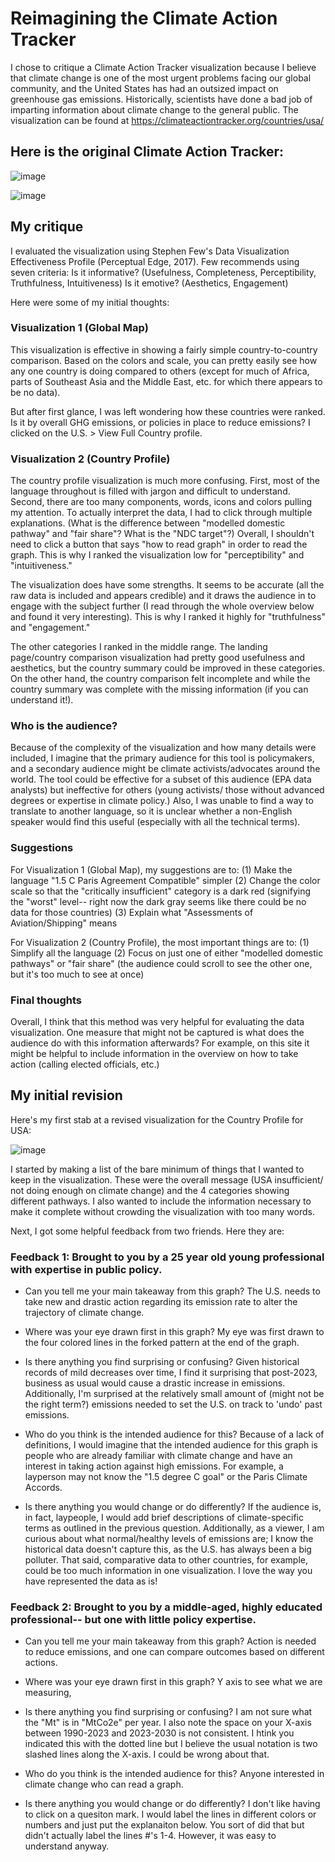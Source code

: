 # Reimagining the Climate Action Tracker

I chose to critique a Climate Action Tracker visualization because I believe that climate change is one of the most urgent problems facing our global community, and the United States has had an outsized impact on greenhouse gas emissions. Historically, scientists have done a bad job of imparting information about climate change to the general public. The visualization can be found at https://climateactiontracker.org/countries/usa/

## Here is the original Climate Action Tracker:
![image](https://github.com/operfetti/oliviaperfetti-repository/assets/157427926/338ac833-0d89-48ff-8255-36fff402baf9)

![image](https://github.com/operfetti/oliviaperfetti-repository/assets/157427926/de3bafdb-beeb-4056-b426-923f08857cca)

## My critique

I evaluated the visualization using Stephen Few's Data Visualization Effectiveness Profile (Perceptual Edge, 2017). Few recommends using seven criteria: 
Is it informative? (Usefulness, Completeness, Perceptibility, Truthfulness, Intuitiveness)
Is it emotive? (Aesthetics, Engagement)

 Here were some of my initial thoughts:

### Visualization 1 (Global Map)
This visualization is effective in showing a fairly simple country-to-country comparison. Based on the colors and scale, you can pretty easily see how any one country is doing compared to others (except for much of Africa, parts of Southeast Asia and the Middle East, etc. for which there appears to be no data).

But after first glance, I was left wondering how these countries were ranked. Is it by overall GHG emissions, or policies in place to reduce emissions? I clicked on the U.S. > View Full Country profile. 

### Visualization 2 (Country Profile)
The country profile visualization is much more confusing. First, most of the language throughout is filled with jargon and difficult to understand. Second, there are too many components, words, icons and colors pulling my attention. To actually interpret the data, I had to click through multiple explanations. (What is the difference between "modelled domestic pathway" and "fair share"? What is the "NDC target"?) Overall, I shouldn't need to click a button that says "how to read graph" in order to read the graph. This is why I ranked the visualization low for "perceptibility" and "intuitiveness."

The visualization does have some strengths. It seems to be accurate (all the raw data is included and appears credible) and it draws the audience in to engage with the subject further (I read through the whole overview below and found it very interesting). This is why I ranked it highly for "truthfulness" and "engagement."

The other categories I ranked in the middle range. The landing page/country comparison visualization had pretty good usefulness and aesthetics, but the country summary could be improved in these categories. On the other hand, the country comparison felt incomplete and while the country summary was complete with the missing information (if you can understand it!).

### Who is the audience?

Because of the complexity of the visualization and how many details were included, I imagine that the primary audience for this tool is policymakers, and a secondary audience might be climate activists/advocates around the world. The tool could be effective for a subset of this audience (EPA data analysts) but ineffective for others (young activists/ those without advanced degrees or expertise in climate policy.) Also, I was unable to find a way to translate to another language, so it is unclear whether a non-English speaker would find this useful (especially with all the technical terms).

### Suggestions

For Visualization 1 (Global Map), my suggestions are to:
(1) Make the language "1.5 C Paris Agreement Compatible" simpler
(2) Change the color scale so that the "critically insufficient" category is a dark red (signifying the "worst" level-- right now the dark gray seems like there could be no data for those countries)
(3) Explain what "Assessments of Aviation/Shipping" means

For Visualization 2 (Country Profile), the most important things are to:
(1) Simplify all the language
(2) Focus on just one of either "modelled domestic pathways" or "fair share" (the audience could scroll to see the other one, but it's too much to see at once)

### Final thoughts
Overall, I think that this method was very helpful for evaluating the data visualization. One measure that might not be captured is what does the audience do with this information afterwards? For example, on this site it might be helpful to include information in the overview on how to take action (calling elected officials, etc.)

## My initial revision

Here's my first stab at a revised visualization for the Country Profile for USA:

![image](https://github.com/operfetti/oliviaperfetti-repository/assets/157427926/72bc98c5-aff9-46be-84a7-bfbb9ec9d926)

I started by making a list of the bare minimum of things that I wanted to keep in the visualization. These were the overall message (USA insufficient/ not doing enough on climate change) and the 4 categories showing different pathways. I also wanted to include the information necessary to make it complete without crowding the visualization with too many words.

Next, I got some helpful feedback from two friends. Here they are:

### Feedback 1: Brought to you by a 25 year old young professional with expertise in public policy.

- Can you tell me your main takeaway from this graph?
The U.S. needs to take new and drastic action regarding its emission rate to alter the trajectory of climate change.

- Where was your eye drawn first in this graph?
My eye was first drawn to the four colored lines in the forked pattern at the end of the graph.

- Is there anything you find surprising or confusing?
Given historical records of mild decreases over time, I find it surprising that post-2023, business as usual would cause a drastic increase in emissions. Additionally, I'm surprised at the relatively small amount of (might not be the right term?) emissions needed to set the U.S. on track to 'undo' past emissions.

- Who do you think is the intended audience for this?
Because of a lack of definitions, I would imagine that the intended audience for this graph is people who are already familiar with climate change and have an interest in taking action against high emissions. For example, a layperson may not know the "1.5 degree C goal" or the Paris Climate Accords. 

- Is there anything you would change or do differently?
If the audience is, in fact, laypeople, I would add brief descriptions of climate-specific terms as outlined in the previous question. Additionally, as a viewer, I am curious about what normal/healthy levels of emissions are; I know the historical data doesn't capture this, as the U.S. has always been a big polluter. That said, comparative data to other countries, for example, could be too much information in one visualization. I love the way you have represented the data as is!

### Feedback 2: Brought to you by a middle-aged, highly educated professional-- but one with little policy expertise.
- Can you tell me your main takeaway from this graph?
Action is needed to reduce emissions, and one can compare outcomes based on different actions.

- Where was your eye drawn first in this graph?
Y axis to see what we are measuring,

- Is there anything you find surprising or confusing?
I am not sure what the "Mt" is in "MtCo2e" per year. I also note the space on your X-axis between 1990-2023 and 2023-2030 is not consistent. I htink you indicated this with the dotted line but I believe the usual notation is two slashed lines along the X-axis. I could be wrong about that.

- Who do you think is the intended audience for this?
Anyone interested in climate change who can read a graph.

- Is there anything you would change or do differently? 
I don't like having to click on a quesiton mark. I would label the lines in different colors or numbers and just put the explanaiton below. You sort of did that but didn't actually label the lines #'s 1-4. However, it was easy to understand anyway.
